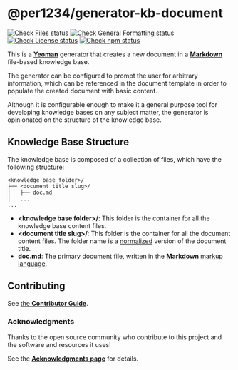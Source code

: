 # @per1234/generator-kb-document

[![Check Files status](https://github.com/per1234/generator-kb-document/actions/workflows/check-files-task.yml/badge.svg)](https://github.com/per1234/generator-kb-document/actions/workflows/check-files-task.yml)
[![Check General Formatting status](https://github.com/per1234/generator-kb-document/actions/workflows/check-general-formatting-task.yml/badge.svg)](https://github.com/per1234/generator-kb-document/actions/workflows/check-general-formatting-task.yml)
[![Check License status](https://github.com/per1234/generator-kb-document/actions/workflows/check-license.yml/badge.svg)](https://github.com/per1234/generator-kb-document/actions/workflows/check-license.yml)
[![Check npm status](https://github.com/per1234/generator-kb-document/actions/workflows/check-npm-task.yml/badge.svg)](https://github.com/per1234/generator-kb-document/actions/workflows/check-npm-task.yml)

This is a [**Yeoman**](https://yeoman.io/) generator that creates a new document in a [**Markdown**](https://daringfireball.net/projects/markdown/) file-based knowledge base.

The generator can be configured to prompt the user for arbitrary information, which can be referenced in the document template in order to populate the created document with basic content.

Although it is configurable enough to make it a general purpose tool for developing knowledge bases on any subject matter, the generator is opinionated on the structure of the knowledge base.

## Knowledge Base Structure

The knowledge base is composed of a collection of files, which have the following structure:

```text
<knowledge base folder>/
├── <document title slug>/
│   ├── doc.md
│   ...
...
```

- **\<knowledge base folder\>/**: This folder is the container for all the knowledge base content files.
- **\<document title slug\>/**: This folder is the container for all the document content files. The folder name is a [normalized](https://github.com/Trott/slug#example) version of the document title.
- **doc.md**: The primary document file, written in the [**Markdown** markup language](https://www.markdownguide.org/).

## Contributing

See [the **Contributor Guide**](docs/CONTRIBUTING.md).

### Acknowledgments

Thanks to the open source community who contribute to this project and the software and resources it uses!

See the [**Acknowledgments page**](docs/acknowledgments.md) for details.
